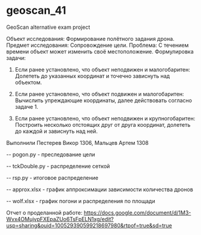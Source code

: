 # geoscan_41
GeoScan alternative exam project

Объект исследования:
Формирование полётного задания дрона.
Предмет исследования:
Сопровождение цели.
Проблема:
С течением времени объект может изменить своё местоположение.
Формулировка задачи:
1.  Если ранее установлено, что объект неподвижен и малогобаритен:
Долететь до указанных координат и точечно зависнуть над объектом.

2.  Если ранее установлено, что объект подвижен и малогобаритен:
Вычислить упреждающие координаты, далее действовать согласно задаче 1.

3.  Если ранее установлено, что объект неподвижен и крупногобаритен:
Построить несколько отстоящих друг от друга координат, долететь до каждой и зависнуть над ней.

Выполнили Пестерев Викор 1306, Мальцев Артем 1308

-- pogon.py - преследование цели

-- tckDouble.py - распределение сеткой

-- rsp.py - итоговое распределение 

-- approx.xlsx - график аппроксимации зависимости количества дронов

-- wolf.xlsx - график погони и распределения по площади

Отчет о проделанной работе: https://docs.google.com/document/d/1M3-Wvx4OMujvpFXEpaZUo6TsFpELN1xg/edit?usp=sharing&ouid=100529390599218697980&rtpof=true&sd=true

